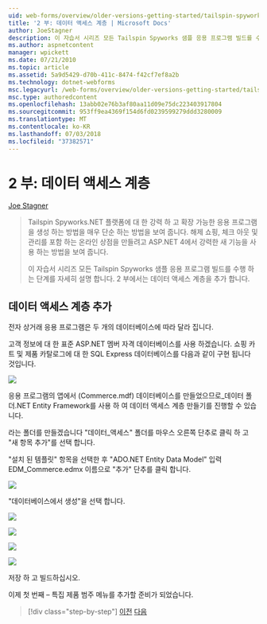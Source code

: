 ```yaml
---
uid: web-forms/overview/older-versions-getting-started/tailspin-spyworks/tailspin-spyworks-part-2
title: '2 부: 데이터 액세스 계층 | Microsoft Docs'
author: JoeStagner
description: 이 자습서 시리즈 모든 Tailspin Spyworks 샘플 응용 프로그램 빌드를 수행 하는 단계를 자세히 설명 합니다. 2 부에서는 데이터 액세스 계층을 추가 합니다.
ms.author: aspnetcontent
manager: wpickett
ms.date: 07/21/2010
ms.topic: article
ms.assetid: 5a9d5429-d70b-411c-8474-f42cf7ef8a2b
ms.technology: dotnet-webforms
msc.legacyurl: /web-forms/overview/older-versions-getting-started/tailspin-spyworks/tailspin-spyworks-part-2
msc.type: authoredcontent
ms.openlocfilehash: 13abb02e76b3af80aa11d09e75dc223403917804
ms.sourcegitcommit: 953ff9ea4369f154d6fd0239599279ddd3280009
ms.translationtype: MT
ms.contentlocale: ko-KR
ms.lasthandoff: 07/03/2018
ms.locfileid: "37382571"
---
```

<a name="part-2-data-access-layer"></a>2 부: 데이터 액세스 계층
====================
[Joe Stagner](https://github.com/JoeStagner)

> Tailspin Spyworks.NET 플랫폼에 대 한 강력 하 고 확장 가능한 응용 프로그램을 생성 하는 방법을 매우 단순 하는 방법을 보여 줍니다. 해제 쇼핑, 체크 아웃 및 관리를 포함 하는 온라인 상점을 만들려고 ASP.NET 4에서 강력한 새 기능을 사용 하는 방법을 보여 줍니다.
> 
> 이 자습서 시리즈 모든 Tailspin Spyworks 샘플 응용 프로그램 빌드를 수행 하는 단계를 자세히 설명 합니다. 2 부에서는 데이터 액세스 계층을 추가 합니다.


## <a id="_Toc260221668"></a>  데이터 액세스 계층 추가

전자 상거래 응용 프로그램은 두 개의 데이터베이스에 따라 달라 집니다.

고객 정보에 대 한 표준 ASP.NET 멤버 자격 데이터베이스를 사용 하겠습니다. 쇼핑 카트 및 제품 카탈로그에 대 한 SQL Express 데이터베이스를 다음과 같이 구현 됩니다 것입니다.

![](tailspin-spyworks-part-2/_static/image1.jpg)

응용 프로그램의 앱에서 (Commerce.mdf) 데이터베이스를 만들었으므로\_데이터 폴더.NET Entity Framework를 사용 하 여 데이터 액세스 계층 만들기를 진행할 수 있습니다.

라는 폴더를 만들겠습니다 "데이터\_액세스" 폴더를 마우스 오른쪽 단추로 클릭 하 고 "새 항목 추가"를 선택 합니다.

"설치 된 템플릿" 항목을 선택한 후 "ADO.NET Entity Data Model" 입력 EDM\_Commerce.edmx 이름으로 "추가" 단추를 클릭 합니다.

![](tailspin-spyworks-part-2/_static/image2.jpg)

"데이터베이스에서 생성"을 선택 합니다.

![](tailspin-spyworks-part-2/_static/image1.png)

![](tailspin-spyworks-part-2/_static/image2.png)

![](tailspin-spyworks-part-2/_static/image3.png)

![](tailspin-spyworks-part-2/_static/image3.jpg)

저장 하 고 빌드하십시오.

이제 첫 번째 – 특집 제품 범주 메뉴를 추가할 준비가 되었습니다.

> [!div class="step-by-step"]
> [이전](tailspin-spyworks-part-1.md)
> [다음](tailspin-spyworks-part-3.md)
